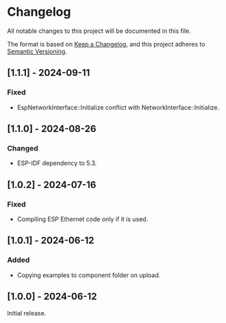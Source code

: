 # Changelog
All notable changes to this project will be documented in this file.

The format is based on [Keep a Changelog](https://keepachangelog.com/en/1.0.0/),
and this project adheres to [Semantic Versioning](https://semver.org/spec/v2.0.0.html).

## [1.1.1] - 2024-09-11
### Fixed
- EspNetworkInterface::Initialize conflict with NetworkInterface::Initialize.

## [1.1.0] - 2024-08-26
### Changed
- ESP-IDF dependency to 5.3.

## [1.0.2] - 2024-07-16
### Fixed
- Compiling ESP Ethernet code only if it is used.

## [1.0.1] - 2024-06-12
### Added
- Copying examples to component folder on upload.

## [1.0.0] - 2024-06-12
Initial release.